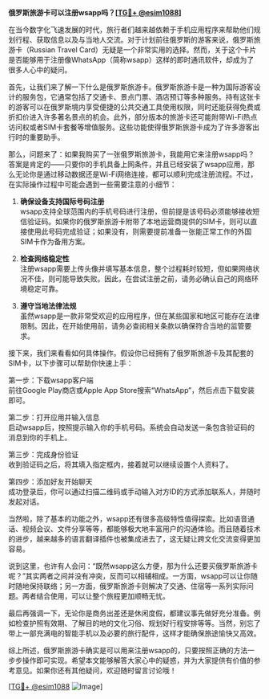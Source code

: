 **俄罗斯旅游卡可以注册wsapp吗？[[TG💪+ @esim1088](https://t.me/s/esim1088)]**

在当今数字化飞速发展的时代，旅行者们越来越依赖于手机应用程序来帮助他们规划行程、获取信息以及与当地人交流。对于计划前往俄罗斯的游客来说，俄罗斯旅游卡（Russian Travel Card）无疑是一个非常实用的选择。然而，关于这个卡片是否能够用于注册像WhatsApp（简称wsapp）这样的即时通讯软件，却成为了很多人心中的疑问。

首先，让我们来了解一下什么是俄罗斯旅游卡。俄罗斯旅游卡是一种为国际游客设计的服务包，它通常包括了交通卡、景点门票、酒店预订等多种服务。持有这张卡的游客可以在俄罗斯境内享受便捷的公共交通工具使用权限，同时还能获得免费或折扣价进入许多著名景点的机会。此外，部分版本的旅游卡还可能附带Wi-Fi热点访问权或者SIM卡套餐等增值服务。这些功能使得俄罗斯旅游卡成为了许多游客出行时的重要助手。

那么，问题来了：如果我购买了一张俄罗斯旅游卡，我能用它来注册wsapp吗？答案是肯定的——只要你的手机具备上网条件，并且已经安装了wsapp应用，那么无论你是通过移动数据还是Wi-Fi网络连接，都可以顺利完成注册流程。不过，在实际操作过程中可能会遇到一些需要注意的小细节：

1. **确保设备支持国际号码注册**  
   wsapp支持全球范围内的手机号码进行注册，但前提是该号码必须能够接收短信验证码。如果你的俄罗斯旅游卡附带了本地运营商提供的SIM卡，则可以直接使用此号码完成验证；如果没有，则需要提前准备一张能正常工作的外国SIM卡作为备用方案。

2. **检查网络稳定性**  
   注册wsapp需要上传头像并填写基本信息，整个过程耗时较短，但如果网络状况不佳，则可能导致失败。因此，在尝试注册之前，请务必确认自己的网络环境稳定可靠。

3. **遵守当地法律法规**  
   虽然wsapp是一款非常受欢迎的应用程序，但在某些国家和地区可能存在法律限制。因此，在开始使用前，请务必查阅相关条款以确保符合当地的监管要求。

接下来，我们来看看如何具体操作。假设你已经拥有了俄罗斯旅游卡及其配套的SIM卡，以下步骤可以帮助你快速上手：

第一步：下载wsapp客户端  
前往Google Play商店或Apple App Store搜索“WhatsApp”，然后点击下载安装即可。

第二步：打开应用并输入信息  
启动wsapp后，按照提示输入你的手机号码。系统会自动发送一条包含验证码的消息到你的手机上。

第三步：完成身份验证  
收到验证码之后，将其填入指定框内，接着就可以继续设置个人资料了。

第四步：添加好友开始聊天  
成功登录后，你可以通过扫描二维码或手动输入对方ID的方式添加联系人，并随时发起对话。

当然啦，除了基本的功能之外，wsapp还有很多高级特性值得探索。比如语音通话、视频会议、文件分享等等，都能够极大地丰富用户的沟通体验。而且随着技术的进步，越来越多的语言翻译插件也被集成进去了，这无疑让跨文化交流变得更加容易。

说到这里，也许有人会问：“既然wsapp这么方便，那为什么还要买俄罗斯旅游卡呢？”其实两者之间并没有冲突，反而可以相辅相成。一方面，wsapp可以让你随时随地保持联络；另一方面，俄罗斯旅游卡则解决了交通、住宿等一系列实际问题。两者结合使用，可以让整个旅程更加顺畅无忧。

最后再强调一下，无论你是商务出差还是休闲度假，都建议事先做好充分准备。例如检查护照有效期、了解目的地的文化习俗、规划好行程安排等等。当然，别忘了带上一部充满电的智能手机以及必要的旅行配件，这样才能确保旅途愉快又高效。

综上所述，俄罗斯旅游卡确实是可以用来注册wsapp的，只要按照正确的方法一步步操作即可实现。希望本文能够解答大家心中的疑惑，并为大家提供有价值的参考意见。如果你还有其他疑问，欢迎随时留言讨论哦！

[[TG💪+ @esim1088](https://t.me/s/esim1088) ![Image](https://i.postimg.cc/4NQfJmqS/Snipaste-2025-05-13-00-14-12.png)]
